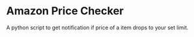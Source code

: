 # Amazon Price Checker
A python script to get notification if price of a item drops to your set limit.
